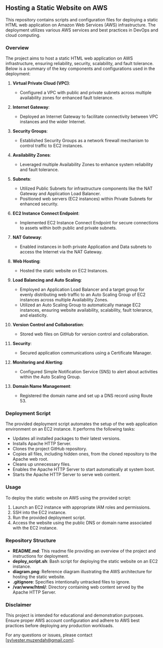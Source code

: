 ## Hosting a Static Website on AWS

This repository contains scripts and configuration files for deploying a static HTML web application on Amazon Web Services (AWS) infrastructure. The deployment utilizes various AWS services and best practices in DevOps and cloud computing.

### Overview

The project aims to host a static HTML web application on AWS infrastructure, ensuring reliability, security, scalability, and fault tolerance. Below is a summary of the key components and configurations used in the deployment:

1. **Virtual Private Cloud (VPC)**:
   - Configured a VPC with public and private subnets across multiple availability zones for enhanced fault tolerance.

2. **Internet Gateway**:
   - Deployed an Internet Gateway to facilitate connectivity between VPC instances and the wider Internet.

3. **Security Groups**:
   - Established Security Groups as a network firewall mechanism to control traffic to EC2 instances.

4. **Availability Zones**:
   - Leveraged multiple Availability Zones to enhance system reliability and fault tolerance.

5. **Subnets**:
   - Utilized Public Subnets for infrastructure components like the NAT Gateway and Application Load Balancer.
   - Positioned web servers (EC2 instances) within Private Subnets for enhanced security.

6. **EC2 Instance Connect Endpoint**:
   - Implemented EC2 Instance Connect Endpoint for secure connections to assets within both public and private subnets.

7. **NAT Gateway**:
   - Enabled instances in both private Application and Data subnets to access the Internet via the NAT Gateway.

8. **Web Hosting**:
   - Hosted the static website on EC2 Instances.

9. **Load Balancing and Auto Scaling**:
   - Employed an Application Load Balancer and a target group for evenly distributing web traffic to an Auto Scaling Group of EC2 instances across multiple Availability Zones.
   - Utilized an Auto Scaling Group to automatically manage EC2 instances, ensuring website availability, scalability, fault tolerance, and elasticity.

10. **Version Control and Collaboration**:
    - Stored web files on GitHub for version control and collaboration.

11. **Security**:
    - Secured application communications using a Certificate Manager.

12. **Monitoring and Alerting**:
    - Configured Simple Notification Service (SNS) to alert about activities within the Auto Scaling Group.

13. **Domain Name Management**:
    - Registered the domain name and set up a DNS record using Route 53.

### Deployment Script

The provided deployment script automates the setup of the web application environment on an EC2 instance. It performs the following tasks:

- Updates all installed packages to their latest versions.
- Installs Apache HTTP Server.
- Clones the project GitHub repository.
- Copies all files, including hidden ones, from the cloned repository to the Apache web root.
- Cleans up unnecessary files.
- Enables the Apache HTTP Server to start automatically at system boot.
- Starts the Apache HTTP Server to serve web content.

### Usage

To deploy the static website on AWS using the provided script:

1. Launch an EC2 instance with appropriate IAM roles and permissions.
2. SSH into the EC2 instance.
3. Run the provided deployment script.
4. Access the website using the public DNS or domain name associated with the EC2 instance.

### Repository Structure

- **README.md**: This readme file providing an overview of the project and instructions for deployment.
- **deploy_script.sh**: Bash script for deploying the static website on an EC2 instance.
- **diagram.png**: Reference diagram illustrating the AWS architecture for hosting the static website.
- **.gitignore**: Specifies intentionally untracked files to ignore.
- **/var/www/html/**: Directory containing web content served by the Apache HTTP Server.

### Disclaimer

This project is intended for educational and demonstration purposes. Ensure proper AWS account configuration and adhere to AWS best practices before deploying any production workloads.

For any questions or issues, please contact [sylvester.muzendah@gmail.com].
